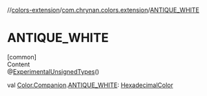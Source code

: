 //[colors-extension](../../index.md)/[com.chrynan.colors.extension](index.md)/[ANTIQUE_WHITE](-a-n-t-i-q-u-e_-w-h-i-t-e.md)



# ANTIQUE_WHITE  
[common]  
Content  
@[ExperimentalUnsignedTypes](https://kotlinlang.org/api/latest/jvm/stdlib/kotlin/-experimental-unsigned-types/index.html)()  
  
val [Color.Companion](../../../colors-core/colors-core/com.chrynan.colors/-color/-companion/index.md).[ANTIQUE_WHITE](-a-n-t-i-q-u-e_-w-h-i-t-e.md): [HexadecimalColor](../../../colors-core/colors-core/com.chrynan.colors/-hexadecimal-color/index.md)  



